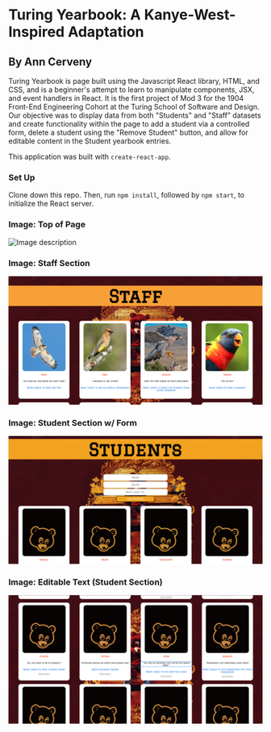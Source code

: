 # Turing Yearbook: A Kanye-West-Inspired Adaptation 
## By Ann Cerveny

Turing Yearbook is page built using the Javascript React library, HTML, and CSS, and is a beginner's attempt to learn to manipulate components, JSX, and event handlers in React. It is the first project of Mod 3 for the 1904 Front-End Engineering Cohort at the Turing School of Software and Design. Our objective was to display data from both "Students" and "Staff" datasets and create functionality within the page to add a student via a controlled form, delete a student using the "Remove Student" button, and allow for editable content in the Student yearbook entries.

This application was built with `create-react-app`.

### Set Up

Clone down this repo. Then, run `npm install`, followed by `npm start`, to initialize the React server. 

### Image: Top of Page

![Image description]()

### Image: Staff Section

![Image description](https://github.com/CervAnn/turing_yearbook/blob/master/public/Screen%20Shot%202019-08-19%20at%201.42.06%20AM.png)

### Image: Student Section w/ Form

![Image description](https://github.com/CervAnn/turing_yearbook/blob/master/public/Screen%20Shot%202019-08-19%20at%201.42.31%20AM.png)

### Image: Editable Text (Student Section)

![Image description](https://github.com/CervAnn/turing_yearbook/blob/master/public/Screen%20Shot%202019-08-19%20at%201.43.26%20AM.png
)

